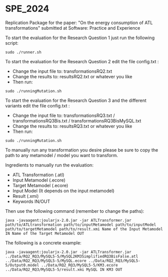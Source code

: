 # SPE_2024
Replication Package for the paper: "On the energy consumption of ATL transformations" submitted at Software: Practice and Experience

To start the evaluation for the Research Question 1 just run the following script:

`sudo ./runner.sh`

To start the evaluation for the Research Question 2 edit the file config.txt :
- Change the input file to: transformationsRQ2.txt
- Change the results to: resultsRQ2.txt or whatever you like
- Then run:

`sudo ./runningMutation.sh`

To start the evaluation for the Research Question 3 and the different variants edit the file config.txt :
- Change the input file to: transformationsRQ3.txt / transformationsRQ3Bis.txt / transformationsRQ3BisMySQL.txt  
- Change the results to: resultsRQ3.txt or whatever you like
- Then run:

`sudo ./runningMutation.sh`

To manually run any transformation you desire please be sure to copy the path to any metamodel / model you want to transform.

Ingredients to manually run the evaluation:
- ATL Transformation (.atl)
- Input Metamodel (.ecore)
- Target Metamodel (.ecore)
- Input Model (It depends on the input metamodel)
- Result (.xmi)
- Keywords IN/OUT

Then use the following command (remember to change the paths):

`java -javaagent:joularjx-2.0.jar -jar ATLTransformer.jar path/to/ATLtransformation path/to/inputMetamodel path/to/inputModel path/to/targetMetamodel path/to/result.xmi Name of the Input Metamodel IN Name of the Target Metamodel OUT`

The following is a concrete example:

`java -javaagent:joularjx-2.0.jar -jar ATLTransformer.jar ../Data/RQ2_RQ3/MySQL5-5/MySQL2KM3SimplifiedRQ3BisFalse.atl ../Data/RQ2_RQ3/MySQL5-5/MySQL.ecore ../Data/RQ2_RQ3/MySQL5-5/Output0.model ../Data/RQ2_RQ3/MySQL5-5/KM3.ecore ../Data/RQ2_RQ3/MySQL5-5/result.xmi MySQL IN KM3 OUT`
